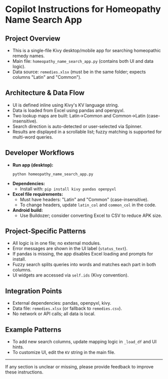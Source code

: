 # Copilot Instructions for Homeopathy Name Search App

## Project Overview
- This is a single-file Kivy desktop/mobile app for searching homeopathic remedy names.
- Main file: `homeopathy_name_search_app.py` (contains both UI and data logic).
- Data source: `remedies.xlsx` (must be in the same folder; expects columns "Latin" and "Common").

## Architecture & Data Flow
- UI is defined inline using Kivy's KV language string.
- Data is loaded from Excel using pandas and openpyxl.
- Two lookup maps are built: Latin→Common and Common→Latin (case-insensitive).
- Search direction is auto-detected or user-selected via Spinner.
- Results are displayed in a scrollable list; fuzzy matching is supported for multi-word queries.

## Developer Workflows
- **Run app (desktop):**
  ```pwsh
  python homeopathy_name_search_app.py
  ```
- **Dependencies:**
  - Install with: `pip install kivy pandas openpyxl`
- **Excel file requirements:**
  - Must have headers: "Latin" and "Common" (case-insensitive).
  - To change headers, update `latin_col` and `common_col` in the code.
- **Android build:**
  - Use Buildozer; consider converting Excel to CSV to reduce APK size.

## Project-Specific Patterns
- All logic is in one file; no external modules.
- Error messages are shown in the UI label (`status_text`).
- If pandas is missing, the app disables Excel loading and prompts for install.
- Fuzzy search splits queries into words and matches each part in both columns.
- UI widgets are accessed via `self.ids` (Kivy convention).

## Integration Points
- External dependencies: pandas, openpyxl, kivy.
- Data file: `remedies.xlsx` (or fallback to `remedies.csv`).
- No network or API calls; all data is local.

## Example Patterns
- To add new search columns, update mapping logic in `_load_df` and UI hints.
- To customize UI, edit the `KV` string in the main file.

---

If any section is unclear or missing, please provide feedback to improve these instructions.
